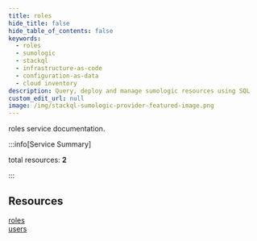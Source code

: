 ```yaml
---
title: roles
hide_title: false
hide_table_of_contents: false
keywords:
  - roles
  - sumologic
  - stackql
  - infrastructure-as-code
  - configuration-as-data
  - cloud inventory
description: Query, deploy and manage sumologic resources using SQL
custom_edit_url: null
image: /img/stackql-sumologic-provider-featured-image.png
---
```


roles service documentation.

:::info[Service Summary]

total resources: __2__  

:::

## Resources
<div class="row">
<div class="providerDocColumn">
<a href="/services/roles/roles/">roles</a>
</div>
<div class="providerDocColumn">
<a href="/services/roles/users/">users</a>
</div>
</div>